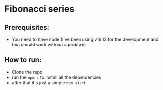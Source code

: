 # Fibonacci series

## Prerequisites:
- You need to have node (I've been using v16.13 for the development and that should work without a problem)

## How to run:
- Clone the repo
- run the `npm i` to install all the dependencies
- after that it's just a simple `npm start`